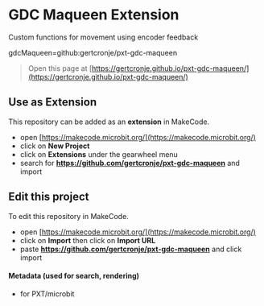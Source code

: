 
# GDC Maqueen Extension
Custom functions for movement using encoder feedback

gdcMaqueen=github:gertcronje/pxt-gdc-maqueen

> Open this page at [https://gertcronje.github.io/pxt-gdc-maqueen/](https://gertcronje.github.io/pxt-gdc-maqueen/)

## Use as Extension

This repository can be added as an **extension** in MakeCode.

* open [https://makecode.microbit.org/](https://makecode.microbit.org/)
* click on **New Project**
* click on **Extensions** under the gearwheel menu
* search for **https://github.com/gertcronje/pxt-gdc-maqueen** and import

## Edit this project

To edit this repository in MakeCode.

* open [https://makecode.microbit.org/](https://makecode.microbit.org/)
* click on **Import** then click on **Import URL**
* paste **https://github.com/gertcronje/pxt-gdc-maqueen** and click import

#### Metadata (used for search, rendering)

* for PXT/microbit
<script src="https://makecode.com/gh-pages-embed.js"></script><script>makeCodeRender("{{ site.makecode.home_url }}", "{{ site.github.owner_name }}/{{ site.github.repository_name }}");</script>

